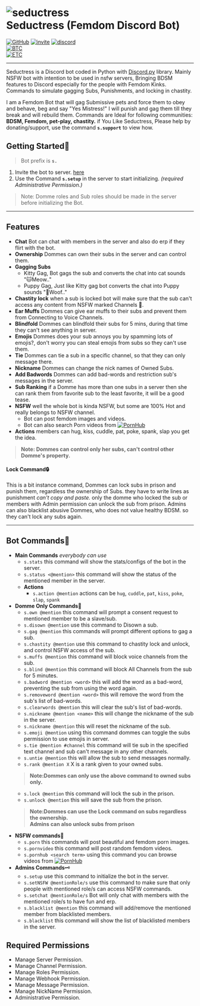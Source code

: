 # ![seductress](seductress_icon.jpg)<br>Seductress (Femdom Discord Bot) 

[![GitHub](https://img.shields.io/static/v1?label=Github&logo=github&message=%20&color=ffffff&style=plastic)](https://github.com/Seductress-5834/Indroduction "GitHub Page")
[![invite](https://img.shields.io/static/v1?label=Bot%20invite&logo=robot&message=here&color=green&style=plastic)](https://bit.ly/3uZ0PNG "Bot Invite link")
[![discord](https://img.shields.io/discord/895203728230064150?color=F2A2C0&label=Seductress%20Support%20Server&logo=discord&logoColor=F2A2C0&style=plastic)](https://discord.gg/9gGJamu2Mk "Join Server")
<br>[![BTC](https://img.shields.io/static/v1?label=BTC&logo=bitcoin&message=39beULEyEDSEoa7VqaqaPinty4MGcujBfM&color=yellow&style=plastic)](BTC.svg "BTC QR Code")
<br>[![ETC](https://img.shields.io/static/v1?label=ETC&logo=ethereum&message=0x97B5dD5D5a0dC15A5798Cb7444CdC2F2884763AA&color=blue&style=plastic)](ETC.svg "ETC QR Code")
___

Seductress is a Discord bot coded in Python with [Discord.py](https://discordpy.readthedocs.io/en/master/api.html "Docs") library.
Mainly NSFW bot with intention to be used in nsfw servers, Bringing BDSM features to Discord especially for the people with Femdom Kinks. Commands to simulate gagging Subs, Punishments, and locking in chastity.

I am a Femdom Bot that will gag Submissive pets and force them to obey and behave, beg and say "Yes Mistress!"
I will punish and gag them till they break and will rebuild them. Commands are Ideal for following communities: **BDSM, Femdom, pet-play, chastity.**
if You Like Seductress, Please help by donating/support, use the command **`s.support`** to view how.

## Getting Started🚀
> Bot prefix is **`s.`**

 1. Invite the bot to server. [here](https://bit.ly/3uZ0PNG "Bot Invite link")<br>
 1. Use the Command **`s.setup`** in the server to start initializing. *(required Administrative Permission.)*
 > Note: Domme roles and Sub roles should be made in the server before initializing the Bot.
___

## Features
- **Chat** Bot can chat with members in the server and also do erp if they flirt with the bot.
- **Ownership** Dommes can own their subs in the server and can control them.
- **Gagging Subs**
	- Kitty Gag, Bot gags the sub and converts the chat into cat sounds "🐱Meow.."
	- Puppy Gag, Just like Kitty gag bot converts the chat into Puppy sounds "🐶Woof.."
- **Chastity lock** when a sub is locked bot will make sure that the sub can't access any content from NSFW marked Channels 🔐.
- **Ear Muffs** Dommes can give ear muffs to their subs and prevent them from Connecting to Voice Channels.
- **Blindfold** Dommes can blindfold their subs for 5 mins, during that time they can't see anything in server.
- **Emojis** Dommes does your sub annoys you by spamming lots of emojis?, don't worry you can steal emojis from subs so they can't use them.
- **Tie** Dommes can tie a sub in a specific channel, so that they can only message there.
- **Nickname** Dommes can change the nick names of Owned Subs.
- **Add Badwords** Dommes can add bad-words and restriction sub's messages in the server.
- **Sub Ranking** if a Domme has more than one subs in a server then she can rank them from favorite sub to the least favorite, it will be a good tease.
- **NSFW** well the whole bot is kinda NSFW, but some are 100% Hot and really belongs to NSFW channel.
	- Bot can post femdom images and videos.
	- Bot can also search Porn videos from [![PornHub](Pornhub-Logo.png)](https://www.pornhub.com/ "Really? Do I wanna explain what it is?")
- **Actions** members can hug, kiss, cuddle, pat, poke, spank, slap you get the idea.

> **Note: Dommes can control only her subs, can't control other Domme's property.**

#### Lock Command🔒
This is a bit instance command, Dommes can lock subs in prison and punish them, regardless the ownership of Subs. they have to write lines as punishment *can't copy and paste.*
only the domme who locked the sub or members with Admin permission can unlock the sub from prison. Admins can also blacklist abusive Dommes, who does not value healthy BDSM. so they can't lock any subs again.
___
## Bot Commands🤖
- **Main Commands** *everybody can use*
	- `s.stats` this command will show the stats/configs of the bot in the server.
	- `s.status <@mention>` this command will show the status of the mentioned member in the server.
	- **Actions**
		- `s.action @mention` actions can be `hug`, `cuddle`, `pat`, `kiss`, `poke`, `slap`, `spank`
- **Domme Only Commands**👠
	- `s.own @mention` this command will prompt a consent request to mentioned member to be a slave/sub.
	- `s.disown @mention` use this command to Disown a sub.
	- `s.gag @mention` this commands will prompt different options to gag a sub.
	- `s.chastity @mention` use this command to chastity lock and unlock, and control NSFW access of the sub.
	- `s.muffs @mention` this command will block voice channels from the sub.
	- `s.blind @mention` this command will block All Channels from the sub for 5 minutes.
	- `s.badword @mention <word>` this will add the word as a bad-word, preventing the sub from using the word again.
	- `s.removeword @mention <word>` this will remove the word from the sub's list of bad-words.
	- `s.clearwords @mention` this will clear the sub's list of bad-words.
	- `s.nickname @mention <name>` this will change the nickname of the sub in the server.
	- `s.nickname @mention` this will reset the nickname of the sub.
	- `s.emoji @mention` using this command dommes can toggle the subs permission to use emojis in server.
	- `s.tie @mention #channel` this command will tie sub in the specified text channel and sub can't message in any other channels.
	- `s.untie @mention` this will allow the sub to send messages normally.
	- `s.rank @mention X` X is a rank given to your owned subs.
	> **Note:Dommes can only use the above command to owned subs only.**
	- `s.lock @mention` this command will lock the sub in the prison.
	- `s.unlock @mention` this will save the sub from the prison.
	> **Note:Dommes can use the Lock command on subs regardless the ownership.**<br>
	> **Admins can also unlock subs from prison**
- **NSFW commands**🔞
	- `s.porn` this commands will post beautiful and femdom porn images.
	- `s.pornvideo` this command will post random femdom videos.
	- `s.pornhub <search term>` using this command you can browse videos from [![PornHub](Pornhub-Logo.png)](https://www.pornhub.com/ "Really? Do I wanna explain what it is?")
- **Admins Commands**🗝️
	- `s.setup` use this command to initialize the bot in the server.
	- `s.setNSFW @mentionRole/s` use this command to make sure that only people with mentioned role/s can access NSFW commands.
	- `s.setchat @mentionRole/s` Bot will only chat with members with the mentioned role/s to have fun and erp.
	- `s.blacklist @mention` this command will add/remove the mentioned member from blacklisted members.
	- `s.blacklist` this command will show the list of blacklisted members in the server.



## Required Permissions
- Manage Server Permission.
- Manage Channel Permission.
- Manage Roles Permission.
- Manage Webhook Permission.
- Manage Message Permission.
- Manage NickName Permission.
- Administrative Permission.

